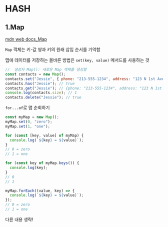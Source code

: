 # HASH

## 1.Map

[mdn web docs_Map](https://developer.mozilla.org/ko/docs/Web/JavaScript/Reference/Global_Objects/Map)

`Map` 객체는 키-값 쌍과 키의 원래 삽입 순서를 기억함

맵에 데이터를 저장하는 올바른 방법은 `set(key, value)` 메서드를 사용하는 것

```js
//  생성자 Map(): 새로운 Map 객체를 생성함
const contacts = new Map();
contacts.set("Jessie", { phone: "213-555-1234", address: "123 N 1st Ave" });
contacts.has("Jessie"); // true
contacts.get("Jessie"); // {phone: "213-555-1234", address: "123 N 1st Ave"}
console.log(contacts.size); // 1
contacts.delete("Jessie"); // true
```

`for...of`로 맵 순회하기

```js
const myMap = new Map();
myMap.set(0, "zero");
myMap.set(1, "one");

for (const [key, value] of myMap) {
  console.log(`${key} = ${value}`);
}
// 0 = zero
// 1 = one

for (const key of myMap.keys()) {
  console.log(key);
}
// 0
// 1

myMap.forEach((value, key) => {
  console.log(`${key} = ${value}`);
});
// 0 = zero
// 1 = one
```

다른 내용 생략!
